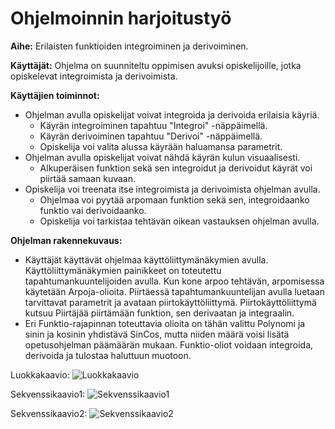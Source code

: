 ﻿# **Ohjelmoinnin harjoitustyö**

**Aihe:**
Erilaisten funktioiden integroiminen ja derivoiminen.

**Käyttäjät:**
Ohjelma on suunniteltu oppimisen avuksi opiskelijoille, jotka opiskelevat integroimista ja derivoimista.

**Käyttäjien toiminnot:**
* Ohjelman avulla opiskelijat voivat integroida ja derivoida erilaisia käyriä.
  * Käyrän integroiminen tapahtuu "Integroi" -näppäimellä.
  * Käyrän derivoiminen tapahtuu "Derivoi" -näppäimellä.
  * Opiskelija voi valita alussa käyrään haluamansa parametrit.
* Ohjelman avulla opiskelijat voivat nähdä käyrän kulun visuaalisesti.
  * Alkuperäisen funktion sekä sen integroidut ja derivoidut käyrät voi piirtää samaan kuvaan.
* Opiskelija voi treenata itse integroimista ja derivoimista ohjelman avulla.
  * Ohjelmaa voi pyytää arpomaan funktion sekä sen, integroidaanko funktio vai derivoidaanko.
  * Opiskelija voi tarkistaa tehtävän oikean vastauksen ohjelman avulla.

**Ohjelman rakennekuvaus:**
* Käyttäjät käyttävät ohjelmaa käyttöliittymänäkymien avulla. 
Käyttöliittymänäkymien painikkeet on toteutettu tapahtumankuuntelijoiden avulla. 
Kun kone arpoo tehtävän, arpomisessa käytetään Arpoja-olioita. 
Piirtäessä tapahtumankuuntelijan avulla luetaan tarvittavat parametrit ja avataan piirtokäyttöliittymä.
Piirtokäyttöliittymä kutsuu Piirtäjää piirtämään funktion, sen derivaatan ja integraalin.
* Eri Funktio-rajapinnan toteuttavia olioita on tähän valittu Polynomi ja sinin ja kosinin yhdistävä SinCos,
mutta niiden määrä voisi lisätä opetusohjelman päämäärän mukaan. Funktio-oliot voidaan 
integroida, derivoida ja tulostaa haluttuun muotoon.

Luokkakaavio:
![Luokkakaavio](Luokkakaavio.jpg)

Sekvenssikaavio1:
![Sekvenssikaavio1](Sekvenssikaavio1.jpg)

Sekvenssikaavio2:
![Sekvenssikaavio2](Sekvenssikaavio2.jpg)


